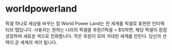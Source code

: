 # worldpowerland
픽셀 하나로 세상을 바꾸는 힘 World Power Land는 전 세계를 픽셀로 표현한 인터랙티브 맵입니다. 사용자는 원하는 나라의 픽셀을 후원(1픽셀 = $1)하면, 해당 픽셀이 점점 성장하며 새로운 색으로 진화합니다.  작은 후원이 모여 거대한 세계를 만든다. 당신의 선택이 곧 세계의 색이 됩니다.
